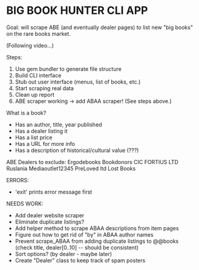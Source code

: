 # BIG BOOK HUNTER CLI APP

Goal: will scrape ABE (and eventually dealer pages) to list new "big books" on the rare books market.

(Following video...)

Steps:
1. Use gem bundler to generate file structure
2. Build CLI interface
3. Stub out user interface (menus, list of books, etc.)
3. Start scraping real data
4. Clean up report
5. ABE scraper working -> add ABAA scraper! (See steps above.)

What is a book?
- Has an author, title, year published
- Has a dealer listing it
- Has a list price
- Has a URL for more info
- Has a description of historical/cultural value (???)

ABE Dealers to exclude:
Ergodebooks
Bookdonors CIC
FORTIUS LTD
Ruslania
Mediaoutlet12345
PreLoved ltd
Lost Books

ERRORS:
- 'exit' prints error message first

NEEDS WORK:
- Add dealer website scraper
- Eliminate duplicate listings?
- Add helper method to scrape ABAA descriptions from item pages
- Figure out how to get rid of "by" in ABAA author names
- Prevent scrape_ABAA from adding duplicate listings to @@books (check title, dealer[0..10] -- should be consistent)
- Sort options? (by dealer - maybe later)
- Create "Dealer" class to keep track of spam posters
